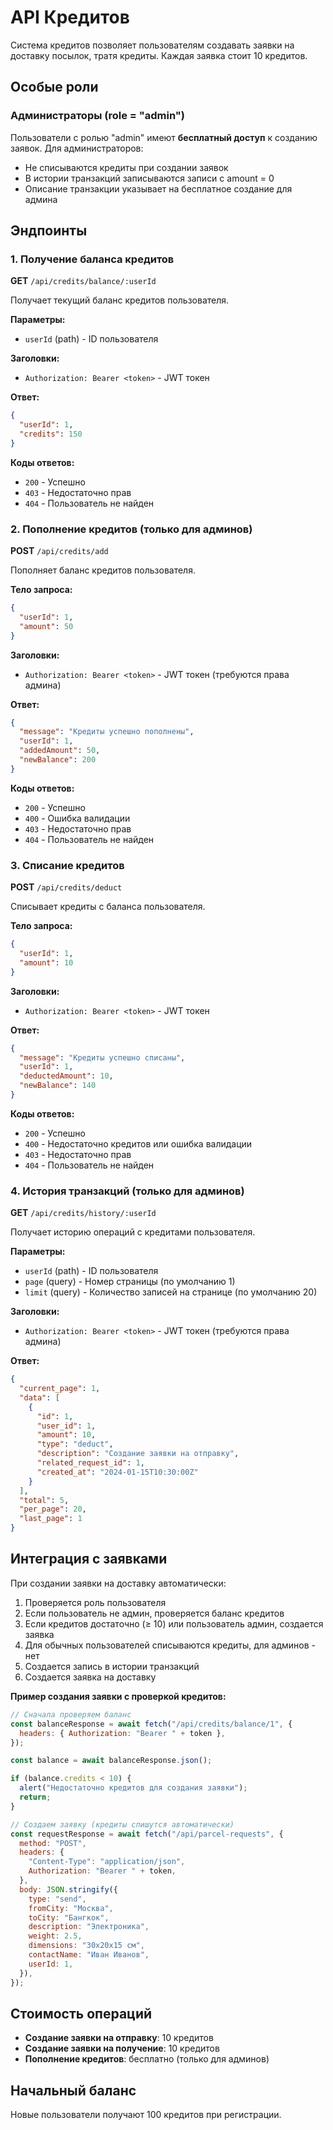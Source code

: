 # API Кредитов

Система кредитов позволяет пользователям создавать заявки на доставку посылок, тратя кредиты. Каждая заявка стоит 10 кредитов.

## Особые роли

### Администраторы (role = "admin")

Пользователи с ролью "admin" имеют **бесплатный доступ** к созданию заявок. Для администраторов:

- Не списываются кредиты при создании заявок
- В истории транзакций записываются записи с amount = 0
- Описание транзакции указывает на бесплатное создание для админа

## Эндпоинты

### 1. Получение баланса кредитов

**GET** `/api/credits/balance/:userId`

Получает текущий баланс кредитов пользователя.

**Параметры:**

- `userId` (path) - ID пользователя

**Заголовки:**

- `Authorization: Bearer <token>` - JWT токен

**Ответ:**

```json
{
  "userId": 1,
  "credits": 150
}
```

**Коды ответов:**

- `200` - Успешно
- `403` - Недостаточно прав
- `404` - Пользователь не найден

### 2. Пополнение кредитов (только для админов)

**POST** `/api/credits/add`

Пополняет баланс кредитов пользователя.

**Тело запроса:**

```json
{
  "userId": 1,
  "amount": 50
}
```

**Заголовки:**

- `Authorization: Bearer <token>` - JWT токен (требуются права админа)

**Ответ:**

```json
{
  "message": "Кредиты успешно пополнены",
  "userId": 1,
  "addedAmount": 50,
  "newBalance": 200
}
```

**Коды ответов:**

- `200` - Успешно
- `400` - Ошибка валидации
- `403` - Недостаточно прав
- `404` - Пользователь не найден

### 3. Списание кредитов

**POST** `/api/credits/deduct`

Списывает кредиты с баланса пользователя.

**Тело запроса:**

```json
{
  "userId": 1,
  "amount": 10
}
```

**Заголовки:**

- `Authorization: Bearer <token>` - JWT токен

**Ответ:**

```json
{
  "message": "Кредиты успешно списаны",
  "userId": 1,
  "deductedAmount": 10,
  "newBalance": 140
}
```

**Коды ответов:**

- `200` - Успешно
- `400` - Недостаточно кредитов или ошибка валидации
- `403` - Недостаточно прав
- `404` - Пользователь не найден

### 4. История транзакций (только для админов)

**GET** `/api/credits/history/:userId`

Получает историю операций с кредитами пользователя.

**Параметры:**

- `userId` (path) - ID пользователя
- `page` (query) - Номер страницы (по умолчанию 1)
- `limit` (query) - Количество записей на странице (по умолчанию 20)

**Заголовки:**

- `Authorization: Bearer <token>` - JWT токен (требуются права админа)

**Ответ:**

```json
{
  "current_page": 1,
  "data": [
    {
      "id": 1,
      "user_id": 1,
      "amount": 10,
      "type": "deduct",
      "description": "Создание заявки на отправку",
      "related_request_id": 1,
      "created_at": "2024-01-15T10:30:00Z"
    }
  ],
  "total": 5,
  "per_page": 20,
  "last_page": 1
}
```

## Интеграция с заявками

При создании заявки на доставку автоматически:

1. Проверяется роль пользователя
2. Если пользователь не админ, проверяется баланс кредитов
3. Если кредитов достаточно (≥ 10) или пользователь админ, создается заявка
4. Для обычных пользователей списываются кредиты, для админов - нет
5. Создается запись в истории транзакций
6. Создается заявка на доставку

**Пример создания заявки с проверкой кредитов:**

```javascript
// Сначала проверяем баланс
const balanceResponse = await fetch("/api/credits/balance/1", {
  headers: { Authorization: "Bearer " + token },
});

const balance = await balanceResponse.json();

if (balance.credits < 10) {
  alert("Недостаточно кредитов для создания заявки");
  return;
}

// Создаем заявку (кредиты спишутся автоматически)
const requestResponse = await fetch("/api/parcel-requests", {
  method: "POST",
  headers: {
    "Content-Type": "application/json",
    Authorization: "Bearer " + token,
  },
  body: JSON.stringify({
    type: "send",
    fromCity: "Москва",
    toCity: "Бангкок",
    description: "Электроника",
    weight: 2.5,
    dimensions: "30x20x15 см",
    contactName: "Иван Иванов",
    userId: 1,
  }),
});
```

## Стоимость операций

- **Создание заявки на отправку**: 10 кредитов
- **Создание заявки на получение**: 10 кредитов
- **Пополнение кредитов**: бесплатно (только для админов)

## Начальный баланс

Новые пользователи получают 100 кредитов при регистрации.
